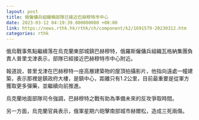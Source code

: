 ```yaml
---
layout: post
title: 俄僱傭兵組織稱部隊已接近巴赫穆特市中心
date: 2023-03-12 04:19:39.000000000 +08:00
link: https://news.rthk.hk/rthk/ch/component/k2/1691579-20230312.htm
categories: rthk
---
```


俄烏戰事焦點繼續落在烏克蘭東部城鎮巴赫穆特，俄羅斯僱傭兵組織瓦格納集團負責人普里戈津表示，部隊已經接近巴赫穆特市中心附近。

報道說，普里戈津在巴赫穆特一座高層建築物的屋頂拍攝影片，他指向遠處一幢建築，表示那裡是鎮政府大樓，是鎮中心，距離只有1.2公里，目前最重要是從軍方獲取更多彈藥，並繼續向前推進。

烏克蘭地面部隊司令強調，巴赫穆特之戰有助為準備未來的反攻爭取時間。

另一方面，烏克蘭官員表示，俄軍星期六砲擊南部城市赫爾松，造成三死兩傷。
